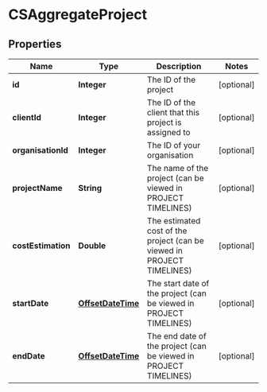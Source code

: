 
# CSAggregateProject

## Properties
Name | Type | Description | Notes
------------ | ------------- | ------------- | -------------
**id** | **Integer** | The ID of the project |  [optional]
**clientId** | **Integer** | The ID of the client that this project is assigned to |  [optional]
**organisationId** | **Integer** | The ID of your organisation |  [optional]
**projectName** | **String** | The name of the project (can be viewed in PROJECT TIMELINES) |  [optional]
**costEstimation** | **Double** | The estimated cost of the project (can be viewed in PROJECT TIMELINES) |  [optional]
**startDate** | [**OffsetDateTime**](OffsetDateTime.md) | The start date of the project (can be viewed in PROJECT TIMELINES) |  [optional]
**endDate** | [**OffsetDateTime**](OffsetDateTime.md) | The end date of the project (can be viewed in PROJECT TIMELINES) |  [optional]



